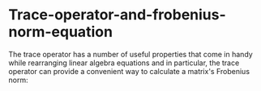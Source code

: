 # Trace-operator-and-frobenius-norm-equation
The trace operator has a number of useful properties that come in handy while rearranging linear algebra equations and in particular, the trace operator can provide a convenient way to calculate a matrix's Frobenius norm:

